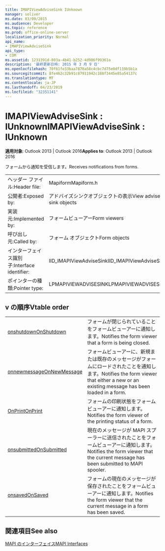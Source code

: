 ```yaml
---
title: IMAPIViewAdviseSink IUnknown
manager: soliver
ms.date: 03/09/2015
ms.audience: Developer
ms.topic: reference
ms.prod: office-online-server
localization_priority: Normal
api_name:
- IMAPIViewAdviseSink
api_type:
- COM
ms.assetid: 1231391d-803a-4b41-b252-4d986f99361a
description: '最終更新日時: 2015 年 3 月 9 日'
ms.openlocfilehash: 70f61fe33baa7870a58c4cbc7d75e0df119b5b1a
ms.sourcegitcommit: 8fe462c32b91c87911942c188f3445e85a54137c
ms.translationtype: MT
ms.contentlocale: ja-JP
ms.lasthandoff: 04/23/2019
ms.locfileid: "32351141"
---
```

# <a name="imapiviewadvisesink--iunknown"></a><span data-ttu-id="3b3e2-103">IMAPIViewAdviseSink : IUnknown</span><span class="sxs-lookup"><span data-stu-id="3b3e2-103">IMAPIViewAdviseSink : IUnknown</span></span>

  
  
<span data-ttu-id="3b3e2-104">**適用対象**: Outlook 2013 | Outlook 2016</span><span class="sxs-lookup"><span data-stu-id="3b3e2-104">**Applies to**: Outlook 2013 | Outlook 2016</span></span> 
  
<span data-ttu-id="3b3e2-105">フォームから通知を受信します。</span><span class="sxs-lookup"><span data-stu-id="3b3e2-105">Receives notifications from forms.</span></span> 
  
|||
|:-----|:-----|
|<span data-ttu-id="3b3e2-106">ヘッダー ファイル:</span><span class="sxs-lookup"><span data-stu-id="3b3e2-106">Header file:</span></span>  <br/> |<span data-ttu-id="3b3e2-107">Mapiform</span><span class="sxs-lookup"><span data-stu-id="3b3e2-107">Mapiform.h</span></span>  <br/> |
|<span data-ttu-id="3b3e2-108">公開者:</span><span class="sxs-lookup"><span data-stu-id="3b3e2-108">Exposed by:</span></span>  <br/> |<span data-ttu-id="3b3e2-109">アドバイズシンクオブジェクトの表示</span><span class="sxs-lookup"><span data-stu-id="3b3e2-109">View advise sink objects</span></span>  <br/> |
|<span data-ttu-id="3b3e2-110">実装元:</span><span class="sxs-lookup"><span data-stu-id="3b3e2-110">Implemented by:</span></span>  <br/> |<span data-ttu-id="3b3e2-111">フォームビューアー</span><span class="sxs-lookup"><span data-stu-id="3b3e2-111">Form viewers</span></span>  <br/> |
|<span data-ttu-id="3b3e2-112">呼び出し元:</span><span class="sxs-lookup"><span data-stu-id="3b3e2-112">Called by:</span></span>  <br/> |<span data-ttu-id="3b3e2-113">フォーム オブジェクト</span><span class="sxs-lookup"><span data-stu-id="3b3e2-113">Form objects</span></span>  <br/> |
|<span data-ttu-id="3b3e2-114">インターフェイス識別子:</span><span class="sxs-lookup"><span data-stu-id="3b3e2-114">Interface identifier:</span></span>  <br/> |<span data-ttu-id="3b3e2-115">IID_IMAPIViewAdviseSink</span><span class="sxs-lookup"><span data-stu-id="3b3e2-115">IID_IMAPIViewAdviseSink</span></span>  <br/> |
|<span data-ttu-id="3b3e2-116">ポインターの種類:</span><span class="sxs-lookup"><span data-stu-id="3b3e2-116">Pointer type:</span></span>  <br/> |<span data-ttu-id="3b3e2-117">LPMAPIVIEWADVISESINK</span><span class="sxs-lookup"><span data-stu-id="3b3e2-117">LPMAPIVIEWADVISESINK</span></span>  <br/> |
   
## <a name="vtable-order"></a><span data-ttu-id="3b3e2-118">v の順序</span><span class="sxs-lookup"><span data-stu-id="3b3e2-118">Vtable order</span></span>

|||
|:-----|:-----|
|[<span data-ttu-id="3b3e2-119">onshutdown</span><span class="sxs-lookup"><span data-stu-id="3b3e2-119">OnShutdown</span></span>](imapiviewadvisesink-onshutdown.md) <br/> |<span data-ttu-id="3b3e2-120">フォームが閉じられていることをフォームビューアーに通知します。</span><span class="sxs-lookup"><span data-stu-id="3b3e2-120">Notifies the form viewer that a form is being closed.</span></span>  <br/> |
|[<span data-ttu-id="3b3e2-121">onnewmessage</span><span class="sxs-lookup"><span data-stu-id="3b3e2-121">OnNewMessage</span></span>](imapiviewadvisesink-onnewmessage.md) <br/> |<span data-ttu-id="3b3e2-122">フォームビューアーに、新規または既存のメッセージがフォームにロードされたことを通知します。</span><span class="sxs-lookup"><span data-stu-id="3b3e2-122">Notifies the form viewer that either a new or an existing message has been loaded in a form.</span></span>  <br/> |
|[<span data-ttu-id="3b3e2-123">OnPrint</span><span class="sxs-lookup"><span data-stu-id="3b3e2-123">OnPrint</span></span>](imapiviewadvisesink-onprint.md) <br/> |<span data-ttu-id="3b3e2-124">フォームの印刷状態をフォームビューアーに通知します。</span><span class="sxs-lookup"><span data-stu-id="3b3e2-124">Notifies the form viewer of the printing status of a form.</span></span>  <br/> |
|[<span data-ttu-id="3b3e2-125">onsubmitted</span><span class="sxs-lookup"><span data-stu-id="3b3e2-125">OnSubmitted</span></span>](imapiviewadvisesink-onsubmitted.md) <br/> |<span data-ttu-id="3b3e2-126">現在のメッセージが MAPI スプーラーに送信されたことをフォームビューアーに通知します。</span><span class="sxs-lookup"><span data-stu-id="3b3e2-126">Notifies the form viewer that the current message has been submitted to MAPI spooler.</span></span>  <br/> |
|[<span data-ttu-id="3b3e2-127">onsaved</span><span class="sxs-lookup"><span data-stu-id="3b3e2-127">OnSaved</span></span>](imapiviewadvisesink-onsaved.md) <br/> |<span data-ttu-id="3b3e2-128">フォームの現在のメッセージが保存されたことをフォームビューアーに通知します。</span><span class="sxs-lookup"><span data-stu-id="3b3e2-128">Notifies the form viewer that the current message in a form has been saved.</span></span>  <br/> |
   
## <a name="see-also"></a><span data-ttu-id="3b3e2-129">関連項目</span><span class="sxs-lookup"><span data-stu-id="3b3e2-129">See also</span></span>



[<span data-ttu-id="3b3e2-130">MAPI のインターフェイス</span><span class="sxs-lookup"><span data-stu-id="3b3e2-130">MAPI Interfaces</span></span>](mapi-interfaces.md)

